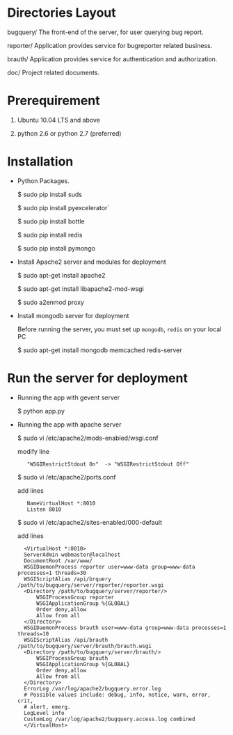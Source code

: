 # Directories Layout

  bugquery/    The front-end of the server, for user querying bug report.

  reporter/    Application provides service for bugreporter related business.

  brauth/      Application provides service for authentication and authorization.

  doc/         Project related documents.


# Prerequirement

  1. Ubuntu 10.04 LTS and above

  2. python 2.6 or python 2.7 (preferred)


# Installation

- Python Packages.

  $ sudo pip install suds

  $ sudo pip install pyexcelerator`

  $ sudo pip install bottle

  $ sudo pip install redis

  $ sudo pip install pymongo

- Install Apache2 server and modules for deployment

  $ sudo apt-get install apache2

  $ sudo apt-get install libapache2-mod-wsgi

  $ sudo a2enmod proxy

- Install mongodb server for deployment

  Before running the server, you must set up `mongodb`, `redis` on your local PC

  $ sudo apt-get install mongodb memcached redis-server

# Run the server for deployment

- Running the app with gevent server

  $ python app.py

- Running the app with apache server

  $ sudo vi /etc/apache2/mods-enabled/wsgi.conf
     
    modify line

         "WSGIRestrictStdout On"  -> "WSGIRestrictStdout Off"
        
  $ sudo vi /etc/apache2/ports.conf
     
    add lines

         NameVirtualHost *:8010
         Listen 8010


  $ sudo vi /etc/apache2/sites-enabled/000-default 
     
    add lines

        <VirtualHost *:8010>
        ServerAdmin webmaster@localhost
        DocumentRoot /var/www/
        WSGIDaemonProcess reporter user=www-data group=www-data processes=1 threads=30
        WSGIScriptAlias /api/brquery /path/to/bugquery/server/reporter/reporter.wsgi
        <Directory /path/to/bugquery/server/reporter/>
            WSGIProcessGroup reporter
            WSGIApplicationGroup %{GLOBAL}
            Order deny,allow
            Allow from all
        </Directory>
        WSGIDaemonProcess brauth user=www-data group=www-data processes=1 threads=10
        WSGIScriptAlias /api/brauth /path/to/bugquery/server/brauth/brauth.wsgi
        <Directory /path/to/bugquery/server/brauth/>
            WSGIProcessGroup brauth
            WSGIApplicationGroup %{GLOBAL}
            Order deny,allow
            Allow from all 
        </Directory>
        ErrorLog /var/log/apache2/bugquery.error.log
        # Possible values include: debug, info, notice, warn, error, crit,
        # alert, emerg.
        LogLevel info
        CustomLog /var/log/apache2/bugquery.access.log combined
        </VirtualHost>